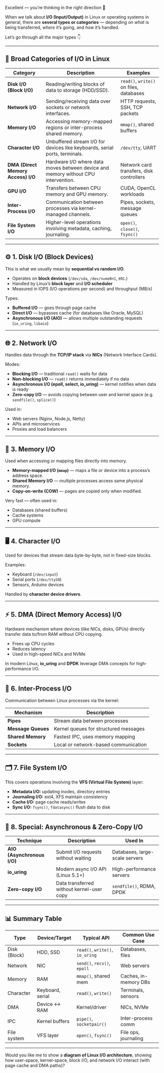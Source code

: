 Excellent — you’re thinking in the right direction 👏

When we talk about **I/O (Input/Output)** in Linux or operating systems in general, there are **several types or categories** — depending on *what* is being transferred, *where* it’s going, and *how* it’s handled.

Let’s go through all the major types 👇

---

## 🧩 Broad Categories of I/O in Linux

| Category                           | Description                                                                       | Examples                                 |
| ---------------------------------- | --------------------------------------------------------------------------------- | ---------------------------------------- |
| **Disk I/O (Block I/O)**           | Reading/writing blocks of data to storage (HDD/SSD).                              | `read()`, `write()` on files, databases  |
| **Network I/O**                    | Sending/receiving data over sockets or network interfaces.                        | HTTP requests, SSH, TCP packets          |
| **Memory I/O**                     | Accessing memory-mapped regions or inter-process shared memory.                   | `mmap()`, shared buffers                 |
| **Character I/O**                  | Unbuffered stream I/O for devices like keyboards, serial ports, terminals.        | `/dev/tty`, UART                         |
| **DMA (Direct Memory Access) I/O** | Hardware I/O where data moves between device and memory without CPU intervention. | Network card transfers, disk controllers |
| **GPU I/O**                        | Transfers between CPU memory and GPU memory.                                      | CUDA, OpenCL workloads                   |
| **Inter-Process I/O**              | Communication between processes via kernel-managed channels.                      | Pipes, sockets, message queues           |
| **File System I/O**                | Higher-level operations involving metadata, caching, journaling.                  | `open()`, `close()`, `fsync()`           |

---

## ⚙️ 1. Disk I/O (Block Devices)

This is what we usually mean by **sequential vs random I/O**.

* Operates on **block devices** (`/dev/sda`, `/dev/nvme0n1`, etc.)
* Handled by Linux’s **block layer** and **I/O scheduler**
* Measured in IOPS (I/O operations per second) and throughput (MB/s)

Types:

* **Buffered I/O** — goes through page cache
* **Direct I/O** — bypasses cache (for databases like Oracle, MySQL)
* **Asynchronous I/O (AIO)** — allows multiple outstanding requests (`io_uring`, `libaio`)

---

## 🌐 2. Network I/O

Handles data through the **TCP/IP stack** via **NICs** (Network Interface Cards).

Modes:

* **Blocking I/O** — traditional `read()` waits for data
* **Non-blocking I/O** — `read()` returns immediately if no data
* **Asynchronous I/O (epoll, select, io_uring)** — kernel notifies when data is ready
* **Zero-copy I/O** — avoids copying between user and kernel space (e.g. `sendfile()`, `splice()`)

Used in:

* Web servers (Nginx, Node.js, Netty)
* APIs and microservices
* Proxies and load balancers

---

## 🧠 3. Memory I/O

Used when accessing or mapping files directly into memory.

* **Memory-mapped I/O (`mmap`)** — maps a file or device into a process’s address space.
* **Shared Memory I/O** — multiple processes access same physical memory.
* **Copy-on-write (COW)** — pages are copied only when modified.

Very fast — often used in:

* Databases (shared buffers)
* Cache systems
* GPU compute

---

## 🖥️ 4. Character I/O

Used for devices that stream data byte-by-byte, not in fixed-size blocks.

Examples:

* Keyboard (`/dev/input`)
* Serial ports (`/dev/ttyS0`)
* Sensors, Arduino devices

Handled by **character device drivers**.

---

## ⚡ 5. DMA (Direct Memory Access) I/O

Hardware mechanism where devices (like NICs, disks, GPUs) directly transfer data to/from RAM without CPU copying.

* Frees up CPU cycles
* Reduces latency
* Used in high-speed NICs and NVMe

In modern Linux, **io_uring** and **DPDK** leverage DMA concepts for high-performance I/O.

---

## 🔁 6. Inter-Process I/O

Communication between Linux processes via the kernel:

| Mechanism          | Description                           |
| ------------------ | ------------------------------------- |
| **Pipes**          | Stream data between processes         |
| **Message Queues** | Kernel queues for structured messages |
| **Shared Memory**  | Fastest IPC, uses memory mapping      |
| **Sockets**        | Local or network-based communication  |

---

## 🗂️ 7. File System I/O

This covers operations involving the **VFS (Virtual File System)** layer:

* **Metadata I/O:** updating inodes, directory entries
* **Journaling I/O:** ext4, XFS maintain consistency
* **Cache I/O:** page cache reads/writes
* **Sync I/O:** `fsync()`, `fdatasync()` flush data to disk

---

## 🧭 8. Special: Asynchronous & Zero-Copy I/O

| Technique                  | Description                               | Used In                        |
| -------------------------- | ----------------------------------------- | ------------------------------ |
| **AIO (Asynchronous I/O)** | Submit I/O requests without waiting       | Databases, large-scale servers |
| **io_uring**               | Modern async I/O API (Linux 5.1+)         | High-performance servers       |
| **Zero-copy I/O**          | Data transferred without kernel-user copy | `sendfile()`, RDMA, DPDK       |

---

## 📊 Summary Table

| Type         | Device/Target    | Typical API                     | Common Use Case       |
| ------------ | ---------------- | ------------------------------- | --------------------- |
| Disk (Block) | HDD, SSD         | `read()`, `write()`, `io_uring` | Databases, files      |
| Network      | NIC              | `send()`, `recv()`, `epoll`     | Web servers           |
| Memory       | RAM              | `mmap()`, shared mem            | Caches, in-memory DBs |
| Character    | Keyboard, serial | `read()`, `write()`             | Terminals, sensors    |
| DMA          | Device ↔ RAM     | Kernel/driver                   | NICs, NVMe            |
| IPC          | Kernel buffers   | `pipe()`, `socketpair()`        | Inter-process comm    |
| File system  | VFS layer        | `open()`, `fsync()`             | File ops, journaling  |

---

Would you like me to show a **diagram of Linux I/O architecture**, showing how user-space, kernel-space, block I/O, and network I/O interact (with page cache and DMA paths)?
